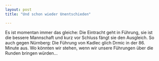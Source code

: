 ```yaml
---
layout: post
title: "Und schon wieder Unentschieden"

---
```


Es ist momentan immer das gleiche: Die Eintracht geht in Führung, sie ist die bessere Mannschaft und kurz vor Schluss fängt sie den Ausgleich. So auch gegen Nürnberg: Die Führung von Kadlec glich Drmic in der 86. Minute aus. Wo könnten wir stehen, wenn wir unsere Führungen über die Runden bringen würden...


